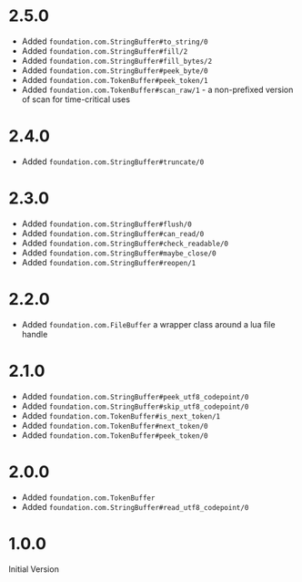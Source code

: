 # 2.5.0

* Added `foundation.com.StringBuffer#to_string/0`
* Added `foundation.com.StringBuffer#fill/2`
* Added `foundation.com.StringBuffer#fill_bytes/2`
* Added `foundation.com.StringBuffer#peek_byte/0`
* Added `foundation.com.TokenBuffer#peek_token/1`
* Added `foundation.com.TokenBuffer#scan_raw/1` - a non-prefixed version of scan for time-critical uses

# 2.4.0

* Added `foundation.com.StringBuffer#truncate/0`

# 2.3.0

* Added `foundation.com.StringBuffer#flush/0`
* Added `foundation.com.StringBuffer#can_read/0`
* Added `foundation.com.StringBuffer#check_readable/0`
* Added `foundation.com.StringBuffer#maybe_close/0`
* Added `foundation.com.StringBuffer#reopen/1`

# 2.2.0

* Added `foundation.com.FileBuffer` a wrapper class around a lua file handle

# 2.1.0

* Added `foundation.com.StringBuffer#peek_utf8_codepoint/0`
* Added `foundation.com.StringBuffer#skip_utf8_codepoint/0`
* Added `foundation.com.TokenBuffer#is_next_token/1`
* Added `foundation.com.TokenBuffer#next_token/0`
* Added `foundation.com.TokenBuffer#peek_token/0`

# 2.0.0

* Added `foundation.com.TokenBuffer`
* Added `foundation.com.StringBuffer#read_utf8_codepoint/0`

# 1.0.0

Initial Version

